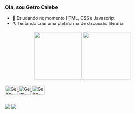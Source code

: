 ### Olá, sou Getro Calebe

- 🌱 Estudando no momento HTML, CSS e Javascript
- ⛏️ Tentando criar uma plataforma de discussão literária 

<div align="center">
  <a href="https://github.com/Getro29">
  <img height="155em" src="https://github-readme-stats.vercel.app/api?username=getro29&show_icons=true&theme=cobalt&include_all_commits=true&count_private=true"/>
  <img height="155em" src="https://github-readme-stats.vercel.app/api/top-langs/?username=getro29&layout=compact&langs_count=7&theme=cobalt"/>
</div>

<div style="display: inline_block"><br>
  <img align="center" alt="Getro-Js" height="30" width="40" <img src="https://cdn.jsdelivr.net/gh/devicons/devicon/icons/javascript/javascript-plain.svg" />
  <img align="center" alt="Getro-HTML" height="30" width="40" <img src="https://cdn.jsdelivr.net/gh/devicons/devicon/icons/html5/html5-plain.svg" />
  <img align="center" alt="Getro-CSS" height="30" width="40" <img src="https://cdn.jsdelivr.net/gh/devicons/devicon/icons/css3/css3-plain.svg" />
</div>
  
  ##
  
 <div>
   <a href = "getrocalebe2908gmail.com"><img src="https://img.shields.io/badge/-Gmail-%23333?style=for-the-badge&logo=gmail&logoColor=white" target="_blank"></a>
   <a href="https://www.linkedin.com/in/getro-calebe-de-oliveira-sousa-7617681a5/" target="_blank"><img src="https://img.shields.io/badge/-LinkedIn-%230077B5?style=for-the-badge&logo=linkedin&logoColor=white" target="_blank"></a> 
 </div>
